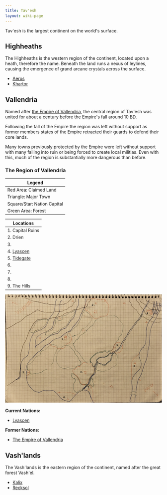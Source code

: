 ```yaml
---
title: Tav'esh
layout: wiki-page
---
```


Tav'esh is the largest continent on the world's surface. 

## Highheaths
The Highheaths is the western region of the continent, located upon a heath, therefore the name. Beneath the land runs a nexus of leylines, causing the emergence of grand arcane crystals across the surface.

- [Aeros](/wiki/nations/Aeros)
- [Khartor](/wiki/nations/Khartor)

## Vallendria
Named after [the Empire of Vallendria](/wiki/nations/Vallendrian-Empire), the central region of Tav'esh was united for about a century before the Empire's fall around 10 BD.

Following the fall of the Empire the region was left without support as former members states of the Empire retracted their guards to defend their core lands.

Many towns previously protected by the Empire were left without support with many falling into ruin or being forced to create local militias. Even with this, much of the region is substantially more dangerous than before.

### The Region of Vallendria

| Legend                          |
|---------------------------------|
| Red Area: Claimed Land          |
| Triangle: Major Town            |
| Square/Star: Nation Capital     |
| Green Area: Forest              |

| Locations                       |
----------------------------------|
 1. Capital Ruins                 |
 2. Drien                         |
 3.                               |
 4. [Lyascen](/wiki/nations/Lyascen) |
 5. [Tidegate](/wiki/places/Tidegate) |
 6.                               |
 7.                               |
 8.                               |
 9. The Hills                     |

![Map of Vallendria](/assets/images/VallendriaMapAnnotated.jpg)


**Current Nations:**

- [Lyascen](/wiki/nations/Lyascen)

**Former Nations:**

- [The Empire of Vallendria](/wiki/nations/Vallendrian-Empire)

## Vash'lands
The Vash'lands is the eastern region of the continent, named after the great forest Vash'el.

- [Kalix](/wiki/nations/Kalix)
- [Recksol](/wiki/nations/Recksol)